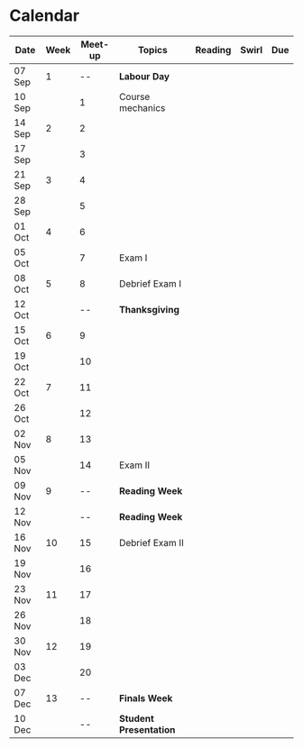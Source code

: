 # Calendar 


Date   |Week|Meet-up | Topics  | Reading | Swirl | Due
-------|----|------|---------|---------|--------------------|---|      
07 Sep |1 |--| **Labour Day**  |  |  |  |  
10 Sep |	|1 | Course mechanics |  |  |  |   
14 Sep |2 |2 |  |  |  |  |   
17 Sep |	|3 |  |  |  |  |   
21 Sep |3	|4 |  |  |  |  |   
28 Sep |	|5 |  |  |  |  |   
01 Oct |4	|6 |  |  |  |  |       	
05 Oct |	|7 |Exam I  |  |  | |     
08 Oct |5	|8 |Debrief Exam I  |  |  | |     	
12 Oct |	|--| **Thanksgiving**  |  |  | |    
15 Oct |6	|9 |  |  |  |  |   
19 Oct | 	|10|  |  |  |  |   
22 Oct |7	|11|  |  |  |  |    
26 Oct |	|12|  |  |  |  |   
02 Nov |8	|13|  |  |  |  |      	
05 Nov |	|14| Exam II |  |  |  |   
09 Nov |9	|--| **Reading Week**  |  |  |  |   
12 Nov |	|--| **Reading Week** |  |  |  |   
16 Nov |10|15| Debrief Exam II |  |  |  |   
19 Nov |	|16|  |  |  |  |   
23 Nov |11|17|  |  |  |  |   
26 Nov |	|18|  |  |  |  |   
30 Nov |12|19|  |  |  |  |   
03 Dec |	|20|  |  |  |  |   
07 Dec |13|--| **Finals Week**  |  |  |  |   
10 Dec |  |--| **Student Presentation**  |  |  |  |   